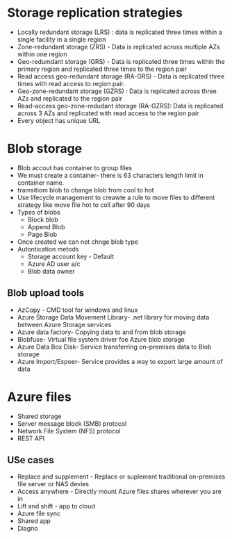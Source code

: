 # Storage replication strategies
- Locally redundant storage (LRS) : data is replicated three times within a single facility in a single region
- Zone-redundant storage (ZRS) - Data is replicated across multiple AZs within one region
- Geo-redumdant storage (GRS) - Data is replicated three times within the primary region and replicated three times to the region pair
- Read access geo-redundant storage (RA-GRS) - Data is replicated three times with read access to region pair.
- Geo-zone-redundant storage (GZRS) : Data is replicated across three AZs and replicated to the region pair
- Read-access geo-zone-redudant storage (RA-GZRS): Data is replicated across 3 AZs and replicated with read access to the region pair
- Every object has unique URL
# Blob storage
- Blob accout has container to group files
- We must create a container- there is 63 characters length limit in container name.
- tramsitiom blob to change blob from cool to hot 
- Use lifecycle management to creawte a rule to move files to different strategy like move file hot to coll after 90 days
- Types of blobs
  - Block blob
  - Append Blob
  - Page Blob
- Once created we can not chnge blob type
- Autontication metods 
  - Storage account key - Default
  - Azure AD user a/c
  - Blob data owner
## Blob upload tools
- AzCopy - CMD tool for windows and linux
- Azure Storage Data Movement Library- .net library for moving data between Azure Storage services
- Azure data factory- Copying data to and from blob storage
- Blobfuse- Virtual file system driver foe Azure blob storage
- Azure Data Box Disk- Service transferring on-premises data to Blob storage 
- Azure Import/Expoer- Service provides a way to export large amount of data
# Azure files
- Shared storage
- Server message block (SMB) protocol
- Network File System (NFS) protocol
- REST API
 ## USe cases
 - Replace and supplement - Replace or suplement traditional on-premises file server or NAS devies
 - Access anywhere - Directly mount Azure files shares wherever you are in
 - Lift and shift - app to cloud
 - Azure file sync 
 - Shared app
 - Diagno

